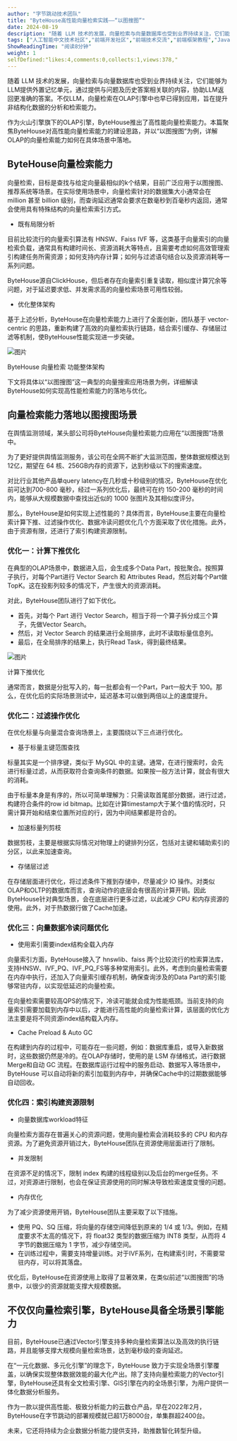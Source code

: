 ```yaml
---
author: "字节跳动技术团队"
title: "ByteHouse高性能向量检索实践——“以图搜图”"
date: 2024-08-19
description: "随着 LLM 技术的发展，向量检索与向量数据库也受到业界持续关注，它们能够为LLM提供外置记忆单元，通过提供与问题及历史答案相关联的内容，协助LLM返回更准确的答案。"
tags: ["人工智能中文技术社区","前端开发社区","前端技术交流","前端框架教程","JavaScript 学习资源","CSS 技巧与最佳实践","HTML5 最新动态","前端工程师职业发展","开源前端项目","前端技术趋势"]
ShowReadingTime: "阅读8分钟"
weight: 1
selfDefined:"likes:4,comments:0,collects:1,views:378,"
---
```

随着 LLM 技术的发展，向量检索与向量数据库也受到业界持续关注，它们能够为LLM提供外置记忆单元，通过提供与问题及历史答案相关联的内容，协助LLM返回更准确的答案。不仅LLM，向量检索在OLAP引擎中也早已得到应用，旨在提升非结构化数据的分析和检索能力。

作为火山引擎旗下的OLAP引擎，ByteHouse推出了高性能向量检索能力。本篇聚焦ByteHouse对高性能向量检索能力的建设思路，并以“以图搜图”为例，详解OLAP的向量检索能力如何在具体场景中落地。

ByteHouse向量检索能力
---------------

向量检索，目标是查找与给定向量最相似的k个结果，目前广泛应用于以图搜图、推荐系统等场景。在实际使用场景中，向量检索针对的数据集大小通常会在 million 甚至 billion 级别，而查询延迟通常会要求在数毫秒到百毫秒内返回，通常会使用具有特殊结构的向量检索索引方式。

*   既有局限分析

目前比较流行的向量索引算法有 HNSW、Faiss IVF 等，这类基于向量索引的向量检索负载，通常具有构建时间长、资源消耗大等特点，且需要考虑如何高效管理索引构建任务所需资源；如何支持内存计算；如何与过滤语句结合以及资源消耗等一系列问题。

ByteHouse源自ClickHouse，但后者存在向量索引重复读取，相似度计算冗余等问题，对于延迟要求低、并发需求高的向量检索场景可用性较弱。

*   优化整体架构

基于上述分析，ByteHouse在向量检索能力上进行了全面创新，团队基于 vector-centric 的思路，重新构建了高效的向量检索执行链路，结合索引缓存、存储层过滤等机制，使ByteHouse性能实现进一步突破。

![图片](/images/jueJin/d0adeb984ab5464.png)

ByteHouse 向量检索 功能整体架构

下文将具体以“以图搜图”这一典型的向量搜索应用场景为例，详细解读ByteHouse如何实现高性能检索能力的落地与优化。

向量检索能力落地以图搜图场景
--------------

在舆情监测领域，某头部公司将ByteHouse向量检索能力应用在“以图搜图”场景中。

为了更好提供舆情监测服务，该公司在全网不断扩大监测范围，整体数据规模达到12亿，期望在 64 核、256GB内存的资源下，达到秒级以下的搜索速度。

对比行业其他产品单query latency在几秒或十秒级别的情况，ByteHouse在优化前可达到700-800 毫秒，经过一系列优化后，最终可在约 150-200 毫秒的时间内，能够从大规模数据中查找出近似的 1000 张图片及其相似度评分。

那么，ByteHouse是如何实现上述性能的？具体而言，ByteHouse主要在向量检索计算下推、过滤操作优化、数据冷读问题优化几个方面采取了优化措施。此外，由于资源有限，还进行了索引构建资源限制。

### 优化一：计算下推优化

在典型的OLAP场景中，数据进入后，会生成多个Data Part，按批聚合。按照算子执行，对每个Part进行 Vector Search 和 Attributes Read，然后对每个Part做TopK。这在投影列较多的情况下，产生很大的资源消耗。

对此，ByteHouse团队进行了如下优化。

*   首先，对每个 Part 进行 Vector Search，相当于将一个算子拆分成三个算子，先做Vector Search。
*   然后，对 Vector Search 的结果进行全局排序，此时不读取标量信息列。
*   最后，在全局排序的结果上，执行Read Task，得到最终结果。

![图片](/images/jueJin/d170db01bda6482.png)

计算下推优化

通常而言，数据是分批写入的，每一批都会有一个Part，Part一般大于 100。那么，在优化后的实际场景测试中，延迟基本可以做到两倍以上的速度提升。

### 优化二：过滤操作优化

在优化标量与向量混合查询场景上，主要围绕以下三点进行优化。

*   基于标量主键范围查找

标量其实是一个排序键，类似于 MySQL 中的主键。通常，在进行搜索时，会先进行标量过滤，从而获取符合查询条件的数据。如果按一般方法计算，就会有很大的消耗。

由于标量本身是有序的，所以可简单理解为：只需读取首尾部分数据，进行过滤，构建符合条件的row id bitmap。比如在计算timestamp大于某个值的情况时，只需计算开始和结束位置所对应的行，因为中间结果都是符合的。

*   加速标量列剪枝

数据剪枝，主要是根据实际情况对物理上的键排列分区，包括对主键和辅助索引的分区，以此来加速查询。

*   存储层过滤

在存储层面进行优化，将过滤条件下推到存储中，尽量减少 IO 操作。对类似OLAP和OLTP的数据库而言，查询动作的底层会有很高的计算开销。因此ByteHouse针对典型场景，会在底层进行更多过滤，以此减少 CPU 和内存资源的使用。此外，对于热数据行做了Cache加速。

### 优化三：向量数据冷读问题优化

*   使用索引需要index结构全载入内存

向量索引方面，ByteHouse接入了 hnswlib、faiss 两个比较流行的检索算法库，支持HNSW、IVF\_PQ、IVF\_PQ\_FS等多种常用索引。此外，考虑到向量检索需要在内存中执行，还加入了向量索引缓存机制，确保查询涉及的Data Part的索引能够常驻内存，以实现低延迟的向量检索。

在向量检索需要较高QPS的情况下，冷读可能就会成为性能瓶颈。当前支持的向量索引需要加载到内存中以后，才能进行高性能的向量检索计算，该层面的优化方法主要是将不同资源index结构载入内存。

*   Cache Preload & Auto GC

在构建到内存的过程中，可能存在一些问题，例如：数据库重启，或导入新数据时，这些数据仍然是冷的。在OLAP存储时，使用的是 LSM 存储格式，进行数据Merge和自动 GC 流程。在数据库运行过程中的服务启动、数据写入等场景中，ByteHouse 可以自动将新的索引加载到内存中，并确保Cache中的过期数据能够自动回收。

### 优化四：索引构建资源限制

*   向量数据库workload特征

向量检索方面存在普遍关心的资源问题，使用向量检索会消耗较多的 CPU 和内存资源。为了避免资源开销过大，ByteHouse团队在资源使用层面进行了限制。

*   并发限制

在资源不足的情况下，限制 index 构建的线程级别以及后台的merge任务。不过，对资源进行限制，也会在保证资源使用的同时解决导致检索速度变慢的问题。

*   内存优化

为了减少资源使用开销，ByteHouse团队主要采取了以下措施。

*   使用 PQ、SQ 压缩，将向量的存储空间降低到原来的 1/4 或 1/3。例如，在精度要求不太高的情况下，将 float32 类型的数据压缩为 INT8 类型，从而将 4 字节的数据压缩为 1 字节，减少存储空间。
*   在训练过程中，需要支持增量训练。对于IVF系列，在构建索引时，不需要常驻内存，可以将其落盘。

优化后，ByteHouse在资源使用上取得了显著效果，在类似前述“以图搜图”的场景中，以很少的资源就能支撑大规模数据。

不仅仅向量检索引擎，ByteHouse具备全场景引擎能力
----------------------------

目前，ByteHouse已通过Vector引擎支持多种向量检索算法以及高效的执行链路，并且能够支撑大规模向量检索场景，达到毫秒级的查询延迟。

在“一元化数据、多元化引擎”的理念下，ByteHouse 致力于实现全场景引擎覆盖，以确保实现整体数据效能的最大化产出。除了支持向量检索能力的Vector引擎，ByteHouse还具有全文检索引擎、GIS引擎在内的全场景引擎，为用户提供一体化数据分析服务。

作为一款以提供高性能、极致分析能力的云数仓产品，早在2022年2月，ByteHouse在字节跳动的部署规模就已超1万8000台，单集群超2400台。

未来，它还将持续为企业数据分析能力提供支持，助推数智化转型升级。